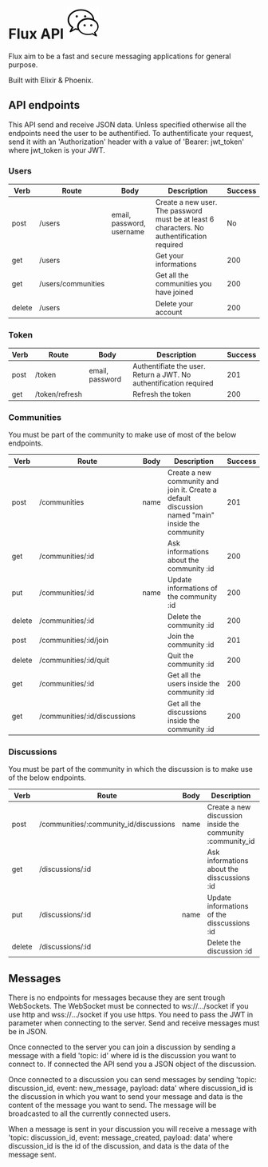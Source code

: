 # Flux API ![Flux logo](https://raw.githubusercontent.com/loustak/Flux-Front/master/public/logo_64.png "Flux logo")


Flux aim to be a fast and secure messaging applications for general purpose.

Built with Elixir & Phoenix.

## API endpoints
This API send and receive JSON data.
Unless specified otherwise all the endpoints need the user to be authentified. To authentificate your request, send it with an 'Authorization' header with a value of 'Bearer: jwt_token' where jwt_token is your JWT. 

### Users
| Verb | Route | Body | Description | Success | 
|-----------|-------|------|-------------|----|
| post | /users | email, password, username | Create a new user. The password must be at least 6 characters. No authentification required | No | 201 |
| get | /users | | Get your informations |  200 |
| get | /users/communities | | Get all the communities you have joined |  200 | 
| delete | /users | | Delete your account|  200 |

### Token
| Verb | Route | Body | Description | Success | 
|-----------|-------|------|-------------|----|
| post | /token | email, password | Authentifiate the user. Return a JWT. No authentification required | 201 |
| get | /token/refresh | | Refresh the token | 200 |

### Communities
You must be part of the community to make use of most of the below endpoints.

| Verb | Route | Body | Description | Success | 
|-----------|-------|------|-------------|----|
| post | /communities | name | Create a new community and join it. Create a default discussion named "main" inside the community | 201 |
| get | /communities/:id | | Ask informations about the community :id | 200 |
| put | /communities/:id | name | Update informations of the community :id | 200 |
| delete | /communities/:id | | Delete the community :id | 200 |
| post | /communities/:id/join | | Join the community :id | 201 |
| delete | /communities/:id/quit | | Quit the community :id | 200 |
| get | /communities/:id | | Get all the users inside the community :id | 200 |
| get | /communities/:id/discussions | | Get all the discussions inside the community :id | 200 |

### Discussions
You must be part of the community in which the discussion is to make use of the below endpoints.

| Verb | Route | Body | Description | Success | 
|-----------|-------|------|-------------|-----|
| post | /communities/:community_id/discussions | name | Create a new discussion inside the community :community_id | 201 |
| get | /discussions/:id | | Ask informations about the disscussions :id | 200 |
| put | /discussions/:id | name | Update informations of the disscussions :id | 200 |
| delete | /discussions/:id | | Delete the discussion :id | 200 |

## Messages
There is no endpoints for messages because they are sent trough WebSockets. 
The WebSocket must be connected to ws://.../socket if you use http and wss://.../socket if you use https. You need to pass the JWT in parameter when connecting to the server. Send and receive messages must be in JSON.

Once connected to the server you can join a discussion by sending a message with a field 'topic: id' where id is the discussion you want to connect to. If connected the API send you a JSON object of the discussion.

Once connected to a discussion you can send messages by sending 'topic: discussion_id, event: new_message, payload: data' where discussion_id is the discussion in which you want to send your message and data is the content of the message you want to send. The message will be broadcasted to all the currently connected users.

When a message is sent in your discussion you will receive a message with 'topic: discussion_id, event: message_created, payload: data' where discussion_id is the id of the discussion, and data is the data of the message sent.